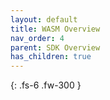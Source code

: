 ```yaml
---
layout: default
title: WASM Overview
nav_order: 4
parent: SDK Overview
has_children: true
---
```


{: .fs-6 .fw-300 }